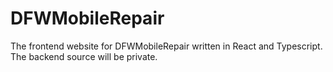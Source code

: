 # DFWMobileRepair
The frontend website for DFWMobileRepair written in React and Typescript. The backend source will be private.
